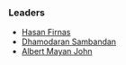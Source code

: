 ### Leaders
* [Hasan Firnas](mailto:hasan.firnas@owasp.org)
* [Dhamodaran Sambandan](mailto:dhamodaran.sambandan@owasp.org)
* [Albert Mayan John](mailto:albertmayan.john@owasp.org)
